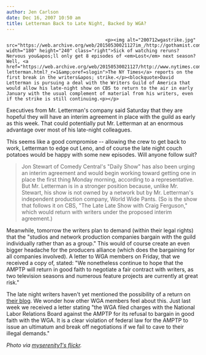 ```yaml
---
author: Jen Carlson
date: Dec 16, 2007 10:50 am
title: Letterman Back to Late Night, Backed by WGA?
---
```


	
										<p><img alt="200712wgastrike.jpg" src="https://web.archive.org/web/20150530021127im_/http://gothamist.com/attachments/arts_jen/200712wgastrike.jpg" width="180" height="240" class="right">Sick of watching reruns? Nervous you&apos;ll only get 8 episodes of <em>Lost</em> next season? Well, <a href="https://web.archive.org/web/20150530021127/http://www.nytimes.com/2007/12/15/business/media/15cnd-letterman.html?_r=1&amp;oref=slogin">The NY Times</a> reports on the first break in the writers&apos; strike.</p><blockquote>David Letterman is pursuing a deal with the Writers Guild of America that would allow his late-night show on CBS to return to the air in early January with the usual complement of material from his writers, even if the strike is still continuing.<p></p>

<p>Executives from Mr. Letterman&apos;s company said Saturday that they are hopeful they will have an interim agreement in place with the guild as early as this week. That could potentially put Mr. Letterman at an enormous advantage over most of his late-night colleagues.</p></blockquote>This seems like a good compromise -- allowing the crew to get back to work, Letterman to edge out Leno, and of course the late night couch potatoes would be happy with some new episodes. Will anyone follow suit?<blockquote>Jon Stewart of Comedy Central&apos;s &quot;Daily Show&quot; has also been urging an interim agreement and would begin working toward getting one in place the first thing Monday morning, according to a representative. But Mr. Letterman is in a stronger position because, unlike Mr. Stewart, his show is not owned by a network but by Mr. Letterman&apos;s independent production company, World Wide Pants. (So is the show that follows it on CBS, &quot;The Late Late Show with Craig Ferguson,&quot; which would return with writers under the proposed interim agreement.)</blockquote>Meanwhile, tomorrow the writers plan to demand (within their legal rights) that the &quot;studios and network production companies bargain with the guild individually rather than as a group.&quot; This would of course create an even bigger headache for the producers alliance (which does the bargaining for all companies involved). A letter to WGA members on Friday, that we received a copy of, stated: &quot;We nonetheless continue to hope that the AMPTP will return in good faith to negotiate a fair contract with writers, as two television seasons and numerous feature projects are currently at great risk.&quot; <p></p>

<p>The late night writers haven&apos;t yet mentioned the possibility of a return on <a href="https://web.archive.org/web/20150530021127/http://lateshowwritersonstrike.com/">their blog</a>. We wonder how other WGA members feel about this. Just last week we received a letter stating &quot;the WGA filed charges with the National Labor Relations Board against the AMPTP for its refusal to bargain in good faith with the WGA.  It is a clear violation of federal law for the AMPTP to issue an ultimatum and break off negotiations if we fail to cave to their illegal demands.&quot;</p>

<p><em>Photo via <a href="https://web.archive.org/web/20150530021127/http://www.flickr.com/photos/94082051@N00/2111210665">myserenity1&apos;s flickr</a>.</em></p>					
										
									
				